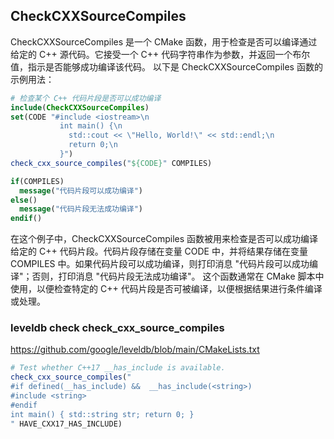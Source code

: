 ## CheckCXXSourceCompiles
CheckCXXSourceCompiles 是一个 CMake 函数，用于检查是否可以编译通过给定的 C++ 源代码。它接受一个 C++ 代码字符串作为参数，并返回一个布尔值，指示是否能够成功编译该代码。
以下是 CheckCXXSourceCompiles 函数的示例用法：
```CMake
# 检查某个 C++ 代码片段是否可以成功编译
include(CheckCXXSourceCompiles)
set(CODE "#include <iostream>\n
           int main() {\n
             std::cout << \"Hello, World!\" << std::endl;\n
             return 0;\n
           }")
check_cxx_source_compiles("${CODE}" COMPILES)

if(COMPILES)
  message("代码片段可以成功编译")
else()
  message("代码片段无法成功编译")
endif()
```
在这个例子中，CheckCXXSourceCompiles 函数被用来检查是否可以成功编译给定的 C++ 代码片段。代码片段存储在变量 CODE 中，并将结果存储在变量 COMPILES 中。如果代码片段可以成功编译，则打印消息 "代码片段可以成功编译"；否则，打印消息 "代码片段无法成功编译"。
这个函数通常在 CMake 脚本中使用，以便检查特定的 C++ 代码片段是否可被编译，以便根据结果进行条件编译或处理。
### leveldb check check_cxx_source_compiles
https://github.com/google/leveldb/blob/main/CMakeLists.txt
```CMake
# Test whether C++17 __has_include is available.
check_cxx_source_compiles("
#if defined(__has_include) &&  __has_include(<string>)
#include <string>
#endif
int main() { std::string str; return 0; }
" HAVE_CXX17_HAS_INCLUDE)
```